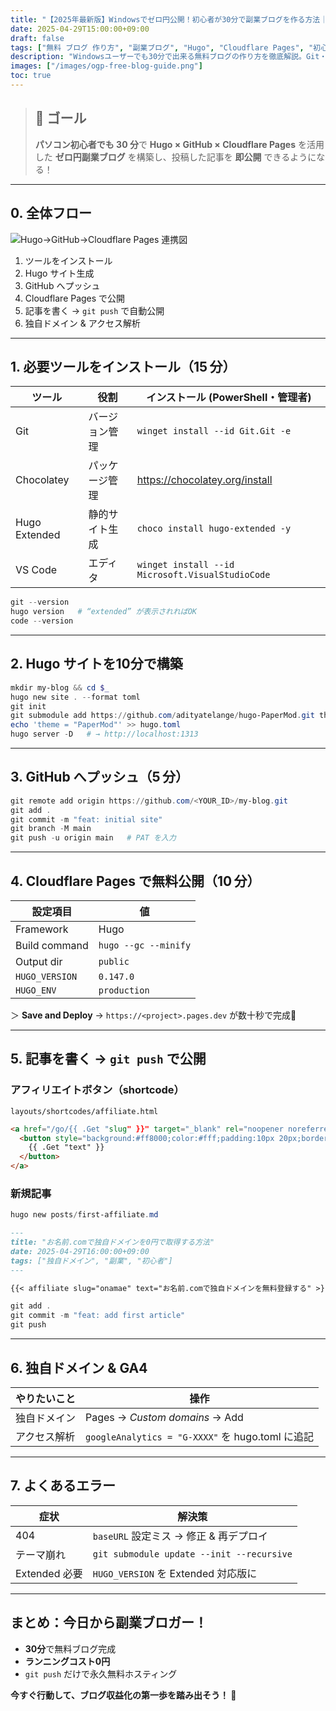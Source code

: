 ```yaml
---
title: "【2025年最新版】Windowsでゼロ円公開！初心者が30分で副業ブログを作る方法｜無料ブログの作り方"
date: 2025-04-29T15:00:00+09:00
draft: false
tags: ["無料 ブログ 作り方", "副業ブログ", "Hugo", "Cloudflare Pages", "初心者向け"]
description: "Windowsユーザーでも30分で出来る無料ブログの作り方を徹底解説。Git・Hugo・GitHub・Cloudflare Pagesを組み合わせたゼロ円インフラで、副業ブログを最速公開！独自ドメイン取得・SEO設定・トラブル解決まで完全網羅。"
images: ["/images/ogp-free-blog-guide.png"]
toc: true
---
```


> ## 🎯 ゴール  
> **パソコン初心者でも 30 分**で **Hugo × GitHub × Cloudflare Pages** を活用した **ゼロ円副業ブログ** を構築し、投稿した記事を **即公開** できるようになる！

---

## 0. 全体フロー

![Hugo→GitHub→Cloudflare Pages 連携図](/images/hugo-github-cfpages-flow.png)

1. ツールをインストール  
2. Hugo サイト生成  
3. GitHub へプッシュ  
4. Cloudflare Pages で公開  
5. 記事を書く → `git push` で自動公開  
6. 独自ドメイン & アクセス解析

---

## 1. 必要ツールをインストール（15 分）

| ツール | 役割 | インストール (PowerShell・管理者) |
| ------ | ---- | --------------------------------- |
| Git | バージョン管理 | `winget install --id Git.Git -e` |
| Chocolatey | パッケージ管理 | <https://chocolatey.org/install> |
| Hugo Extended | 静的サイト生成 | `choco install hugo-extended -y` |
| VS Code | エディタ | `winget install --id Microsoft.VisualStudioCode` |

```powershell
git --version
hugo version   # “extended” が表示されればOK
code --version
```

---

## 2. Hugo サイトを10分で構築

```powershell
mkdir my-blog && cd $_
hugo new site . --format toml
git init
git submodule add https://github.com/adityatelange/hugo-PaperMod.git themes/PaperMod
echo 'theme = "PaperMod"' >> hugo.toml
hugo server -D   # → http://localhost:1313
```

---

## 3. GitHub へプッシュ（5 分）

```powershell
git remote add origin https://github.com/<YOUR_ID>/my-blog.git
git add .
git commit -m "feat: initial site"
git branch -M main
git push -u origin main   # PAT を入力
```

---

## 4. Cloudflare Pages で無料公開（10 分）

| 設定項目 | 値 |
| -------- | -- |
| Framework | Hugo |
| Build command | `hugo --gc --minify` |
| Output dir | `public` |
| `HUGO_VERSION` | `0.147.0` |
| `HUGO_ENV` | `production` |

＞ **Save and Deploy** → `https://<project>.pages.dev` が数十秒で完成🎉

---

## 5. 記事を書く → `git push` で公開

### アフィリエイトボタン（shortcode）

`layouts/shortcodes/affiliate.html`

```html
<a href="/go/{{ .Get "slug" }}" target="_blank" rel="noopener noreferrer">
  <button style="background:#ff8000;color:#fff;padding:10px 20px;border:none;border-radius:5px;font-size:1rem;cursor:pointer;">
    {{ .Get "text" }}
  </button>
</a>
```

### 新規記事

```powershell
hugo new posts/first-affiliate.md
```

```markdown
---
title: "お名前.comで独自ドメインを0円で取得する方法"
date: 2025-04-29T16:00:00+09:00
tags: ["独自ドメイン", "副業", "初心者"]
---

{{< affiliate slug="onamae" text="お名前.comで独自ドメインを無料登録する" >}}
```

```powershell
git add .
git commit -m "feat: add first article"
git push
```

---

## 6. 独自ドメイン & GA4

| やりたいこと | 操作 |
| ------------ | ---- |
| 独自ドメイン | Pages → *Custom domains* → Add |
| アクセス解析 | `googleAnalytics = "G-XXXX"` を hugo.toml に追記 |

---

## 7. よくあるエラー

| 症状 | 解決策 |
| ---- | ------ |
| 404 | `baseURL` 設定ミス → 修正 & 再デプロイ |
| テーマ崩れ | `git submodule update --init --recursive` |
| Extended 必要 | `HUGO_VERSION` を Extended 対応版に |

---

## まとめ：今日から副業ブロガー！

- **30分**で無料ブログ完成  
- **ランニングコスト0円**  
- `git push` だけで永久無料ホスティング  

**今すぐ行動して、ブログ収益化の第一歩を踏み出そう！ 🚀**
